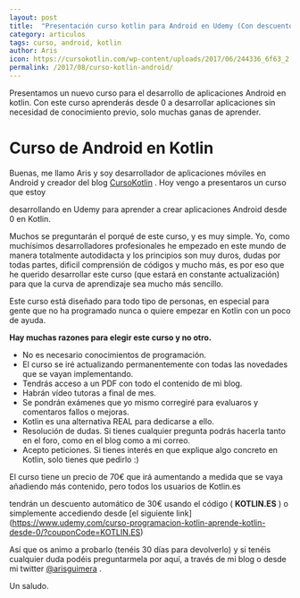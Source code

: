 ```yaml
---
layout: post
title:  "Presentación curso kotlin para Android en Udemy (Con descuento)"
category: articulos
tags: curso, android, kotlin
author: Aris
icon: https://cursokotlin.com/wp-content/uploads/2017/06/244336_6f63_2.jpg
permalink: /2017/08/curso-kotlin-android/
---
```


Presentamos un nuevo curso para el desarrollo de aplicaciones Android en kotlin. Con este curso aprenderás desde 0 a desarrollar aplicaciones sin necesidad de conocimiento previo, solo muchas ganas de aprender.

# Curso de Android en Kotlin

Buenas, me llamo Aris y soy desarrollador de aplicaciones móviles en Android y creador del blog [CursoKotlin](https://cursokotlin.com) . Hoy vengo a presentaros un curso que estoy

desarrollando en Udemy para aprender a crear aplicaciones Android desde 0 en Kotlin.

Muchos se preguntarán el porqué de este curso, y es muy simple. Yo, como muchísimos desarrolladores profesionales he empezado 
en este mundo de manera totalmente autodidacta y los principios son muy duros, dudas por todas partes, dificil comprensión de 
códigos y mucho más, es por eso que he querido desarrollar este curso (que estará en constante actualización) para que la curva 
de aprendizaje sea mucho más sencillo. 

Este curso está diseñado para todo tipo de personas, en especial para gente que no ha programado nunca o quiere empezar en Kotlin con un poco de ayuda. 

**Hay muchas razones para elegir este curso y no otro.** 

* No es necesario conocimientos de programación.
* El curso se iré actualizando permanentemente con todas las novedades que se vayan implementando.
* Tendrás acceso a un PDF con todo el contenido de mi blog. 
* Habrán vídeo tutoras a final de mes.
* Se pondrán exámenes que yo mismo corregiré para evaluaros y comentaros fallos o mejoras.
* Kotlin es una alternativa REAL para dedicarse a ello. 
* Resolución de dudas. Si tienes cualquier pregunta podrás hacerla tanto en el foro, como en el blog como a mi correo.
* Acepto peticiones. Si tienes interés en que explique algo concreto en Kotlin, solo tienes que pedirlo :)

El curso tiene un precio de 70€ que irá aumentando a medida que se vaya añadiendo más contenido, pero todos los usuarios de Kotlin.es 

tendrán un descuento automático de 30€ usando el código ( **KOTLIN.ES** ) o simplemente accediendo desde [el siguiente link] (https://www.udemy.com/curso-programacion-kotlin-aprende-kotlin-desde-0/?couponCode=KOTLIN.ES)

Así que os animo a probarlo (tenéis 30 días para devolverlo) y si tenéis cualquier duda podéis preguntarmela por aquí, a través de mi blog o desde mi twitter [@arisguimera](https://twitter.com/arisguimera) .

Un saludo.
